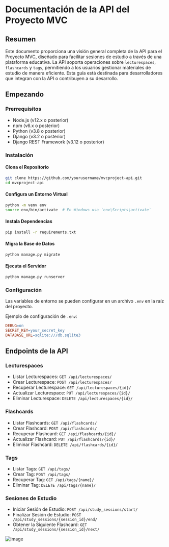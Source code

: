 # Documentación de la API del Proyecto MVC

## Resumen

Este documento proporciona una visión general completa de la API para el Proyecto MVC, diseñado para facilitar sesiones de estudio a través de una plataforma educativa. La API soporta operaciones sobre `lecturespaces`, `flashcards` y `tags`, permitiendo a los usuarios gestionar materiales de estudio de manera eficiente. Esta guía está destinada para desarrolladores que integran con la API o contribuyen a su desarrollo.

## Empezando

### Prerrequisitos

- Node.js (v12.x o posterior)
- npm (v6.x o posterior)
- Python (v3.8 o posterior)
- Django (v3.2 o posterior)
- Django REST Framework (v3.12 o posterior)

### Instalación

#### Clona el Repositorio

```bash
git clone https://github.com/yourusername/mvcproject-api.git
cd mvcproject-api
```

#### Configura un Entorno Virtual

```bash
python -m venv env
source env/bin/activate  # En Windows usa `env\Scripts\activate`
```

#### Instala Dependencias

```bash
pip install -r requirements.txt
```

#### Migra la Base de Datos

```bash
python manage.py migrate
```

#### Ejecuta el Servidor

```bash
python manage.py runserver
```

### Configuración

Las variables de entorno se pueden configurar en un archivo `.env` en la raíz del proyecto.

Ejemplo de configuración de `.env`:

```makefile
DEBUG=on
SECRET_KEY=your_secret_key
DATABASE_URL=sqlite:///db.sqlite3
```

## Endpoints de la API

### Lecturespaces

- Listar Lecturespaces: `GET /api/lecturespaces/`
- Crear Lecturespace: `POST /api/lecturespaces/`
- Recuperar Lecturespace: `GET /api/lecturespaces/{id}/`
- Actualizar Lecturespace: `PUT /api/lecturespaces/{id}/`
- Eliminar Lecturespace: `DELETE /api/lecturespaces/{id}/`

### Flashcards

- Listar Flashcards: `GET /api/flashcards/`
- Crear Flashcard: `POST /api/flashcards/`
- Recuperar Flashcard: `GET /api/flashcards/{id}/`
- Actualizar Flashcard: `PUT /api/flashcards/{id}/`
- Eliminar Flashcard: `DELETE /api/flashcards/{id}/`

### Tags

- Listar Tags: `GET /api/tags/`
- Crear Tag: `POST /api/tags/`
- Recuperar Tag: `GET /api/tags/{name}/`
- Eliminar Tag: `DELETE /api/tags/{name}/`

### Sesiones de Estudio

- Iniciar Sesión de Estudio: `POST /api/study_sessions/start/`
- Finalizar Sesión de Estudio: `POST /api/study_sessions/{session_id}/end/`
- Obtener la Siguiente Flashcard: `GET /api/study_sessions/{session_id}/next/`


![image](https://github.com/AndresMoreta20/lecture_api/assets/61909582/68a05bc3-e4f4-4651-be46-5f6fdb6981f1)
